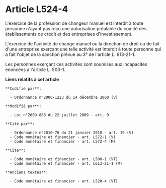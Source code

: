 # Article L524-4

L'exercice de la profession de changeur manuel est interdit à toute personne n'ayant pas reçu une autorisation préalable du
comité des établissements de crédit et des entreprises d'investissement.

L'exercice de l'activité de change manuel ou la direction de droit ou de fait d'une entreprise exerçant une telle activité
est interdit à toute personne qui a fait l'objet de la sanction prévue au 3° de l'article L. 613-21-1. 

Les personnes exerçant ces activités sont soumises aux incapacités énoncées à l'article L. 500-1.

**Liens relatifs à cet article**

	**Codifié par**:

	  - Ordonnance n°2000-1223 du 14 décembre 2000 (V)

	**Modifié par**:

	  - Loi n°2009-888 du 22 juillet 2009 - art. 9

	**Cité par**:

	  - Ordonnance n°2010-76 du 21 janvier 2010 - art. 19 (V)
	  - Code monétaire et financier - art. L572-1 (V)
	  - Code monétaire et financier - art. L572-4 (M)

	**Cite**:

	  - Code monétaire et financier - art. L500-1 (VT)
	  - Code monétaire et financier - art. L613-21-1 (V)

	**Anciens textes**:

	  - Code monétaire et financier - art. L520-4 (VT)
